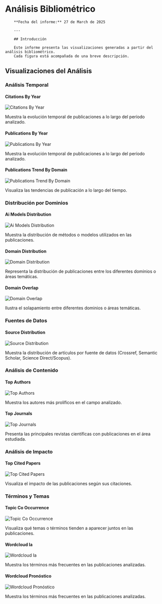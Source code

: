 # Análisis Bibliométrico

        **Fecha del informe:** 27 de March de 2025

        ---

        ## Introducción

        Este informe presenta las visualizaciones generadas a partir del análisis bibliométrico.
        Cada figura está acompañada de una breve descripción.

        

## Visualizaciones del Análisis

### Análisis Temporal

#### Citations By Year

![Citations By Year](figures\citations_by_year.png)

Muestra la evolución temporal de publicaciones a lo largo del período analizado.

#### Publications By Year

![Publications By Year](figures\publications_by_year.png)

Muestra la evolución temporal de publicaciones a lo largo del período analizado.

#### Publications Trend By Domain

![Publications Trend By Domain](figures\publications_trend_by_domain.png)

Visualiza las tendencias de publicación a lo largo del tiempo.

### Distribución por Dominios

#### Ai Models Distribution

![Ai Models Distribution](figures\ai_models_distribution.png)

Muestra la distribución de métodos o modelos utilizados en las publicaciones.

#### Domain Distribution

![Domain Distribution](figures\domain_distribution.png)

Representa la distribución de publicaciones entre los diferentes dominios o áreas temáticas.

#### Domain Overlap

![Domain Overlap](figures\domain_overlap.png)

Ilustra el solapamiento entre diferentes dominios o áreas temáticas.

### Fuentes de Datos

#### Source Distribution

![Source Distribution](figures\source_distribution.png)

Muestra la distribución de artículos por fuente de datos (Crossref, Semantic Scholar, Science Direct/Scopus).

### Análisis de Contenido

#### Top Authors

![Top Authors](figures\top_authors.png)

Muestra los autores más prolíficos en el campo analizado.

#### Top Journals

![Top Journals](figures\top_journals.png)

Presenta las principales revistas científicas con publicaciones en el área estudiada.

### Análisis de Impacto

#### Top Cited Papers

![Top Cited Papers](figures\top_cited_papers.png)

Visualiza el impacto de las publicaciones según sus citaciones.

### Términos y Temas

#### Topic Co Occurrence

![Topic Co Occurrence](figures\topic_co_occurrence.png)

Visualiza qué temas o términos tienden a aparecer juntos en las publicaciones.

#### Wordcloud Ia

![Wordcloud Ia](figures\wordcloud_ia.png)

Muestra los términos más frecuentes en las publicaciones analizadas.

#### Wordcloud Pronóstico

![Wordcloud Pronóstico](figures\wordcloud_pronóstico.png)

Muestra los términos más frecuentes en las publicaciones analizadas.

